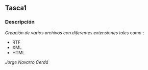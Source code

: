 ## Tasca1
### Descripción
*Creación de varios archivos con diferentes extensiones tales como* :
* RTF
* XML
* HTML


_*Jorge Navarro Cerdá*_
